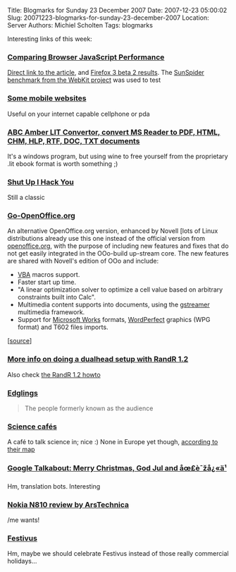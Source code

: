 Title: Blogmarks for Sunday 23 December 2007
Date: 2007-12-23 05:00:02
Slug: 20071223-blogmarks-for-sunday-23-december-2007
Location: Server
Authors: Michiel Scholten
Tags: blogmarks

<p>Interesting links of this week:</p>
<h3><a href="http://slashdot.org/article.pl?sid=07/12/20/1640234">Comparing Browser JavaScript Performance</a></h3>
<p><a href="http://www.codinghorror.com/blog/archives/001023.html">Direct link to the article</a>, and <a href="http://www.codinghorror.com/blog/files/sunspider-benchmark-results-ff2-vs-ff3b2.txt">Firefox 3 beta 2 results</a>. The <a href="http://webkit.org/blog/152/announcing-sunspider-09/">SunSpider benchmark from the WebKit project</a> was used to test</p>
<h3><a href="http://www.metaviewsoft.de/mobile/">Some mobile websites</a></h3>
<p>Useful on your internet capable cellphone or pda</p>
<h3><a href="http://www.processtext.com/abclit.html">ABC Amber LIT Convertor, convert MS Reader to PDF, HTML, CHM, HLP, RTF, DOC, TXT documents</a></h3>
<p>It's a windows program, but using wine to free yourself from the proprietary .lit ebook format is worth something ;)</p>
<h3><a href="http://www.electric-escape.net/node/1475">Shut Up I Hack You</a></h3>
<p>Still a classic</p>
<h3><a href="http://go-oo.org/">Go-OpenOffice.org</a></h3>
<p>An alternative OpenOffice.org version, enhanced by Novell [lots of Linux distributions already use this one instead of the official version from <a href="http://openoffice.org/">openoffice.org</a>, with the purpose of including new features and fixes that do not get easily integrated in the OOo-build up-stream core. The new features are shared with Novell's edition of OOo and include:</p>

<ul>
<li><a href="http://en.wikipedia.org/wiki/Visual_Basic_for_Applications" title="Visual Basic for Applications">VBA</a> macros support.</li>
<li>Faster start up time.</li>
<li>"A linear optimization solver to optimize a cell value based on arbitrary constraints built into Calc".</li>
<li>Multimedia content supports into documents, using the <a href="http://en.wikipedia.org/wiki/Gstreamer" title="Gstreamer">gstreamer</a> multimedia framework.</li>
<li>Support for <a href="http://en.wikipedia.org/wiki/Microsoft_Works" title="Microsoft Works">Microsoft Works</a> formats, <a href="http://en.wikipedia.org/wiki/WordPerfect" title="WordPerfect">WordPerfect</a> graphics (WPG format) and T602 files imports.</li>
</ul>

<p>[<a href="http://en.wikipedia.org/wiki/OpenOffice.org#Ownership">source</a>]</p>
<h3><a href="http://www.intellinuxgraphics.org/dualhead.html">More info on doing a dualhead setup with RandR 1.2</a></h3>
<p>Also check <a href="http://wiki.debian.org/XStrikeForce/HowToRandR12">the RandR 1.2 howto</a></p>
<h3><a href="https://stpeter.im/?p=1619">Edglings</a></h3>
<blockquote><p>The people formerly known as the audience</p></blockquote>

<h3><a href="http://www.sciencecafes.org/">Science caf&eacute;s</a></h3>
<p>A caf&eacute; to talk science in; nice :) None in Europe yet though, <a href="http://www.sciencecafes.org/find.html">according to their map</a></p>
<h3><a href="http://googletalk.blogspot.com/2007/12/merry-christmas-god-jul-and.html">Google Talkabout: Merry Christmas, God Jul and åœ£è¯žå¿«ä¹</a></h3>
<p>Hm, translation bots. Interesting</p>
<h3><a href="http://arstechnica.com/reviews/hardware/nokia-n810-review.ars">Nokia N810 review by ArsTechnica</a></h3>
<p>/me wants!</p>
<h3><a href="http://en.wikipedia.org/wiki/Festivus">Festivus</a></h3>
<p>Hm, maybe we should celebrate Festivus instead of those really commercial holidays...</p>
